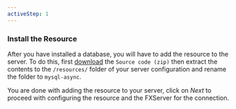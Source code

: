 ```yaml
---
activeStep: 1
---
```

###  Install the Resource

After you have installed a database, you will have to add the resource to the server. To do this, first
[download](https://github.com/brouznouf/Polar-mysql-async/releases) the `Source code (zip)`
then extract the contents to the `/resources/` folder of your server configuration and rename the folder to `mysql-async`.

You are done with adding the resource to your server, click on *Next* to proceed with configuring the
resource and the FXServer for the connection.